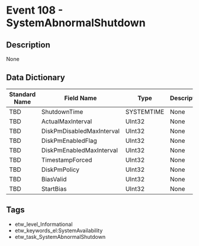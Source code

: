 # Event 108 - SystemAbnormalShutdown

## Description
None

## Data Dictionary
|Standard Name|Field Name|Type|Description|Sample Value|
|---|---|---|---|---|
|TBD|ShutdownTime|SYSTEMTIME|None|`None`|
|TBD|ActualMaxInterval|UInt32|None|`None`|
|TBD|DiskPmDisabledMaxInterval|UInt32|None|`None`|
|TBD|DiskPmEnabledFlag|UInt32|None|`None`|
|TBD|DiskPmEnabledMaxInterval|UInt32|None|`None`|
|TBD|TimestampForced|UInt32|None|`None`|
|TBD|DiskPmPolicy|UInt32|None|`None`|
|TBD|BiasValid|UInt32|None|`None`|
|TBD|StartBias|UInt32|None|`None`|

## Tags
* etw_level_Informational
* etw_keywords_el:SystemAvailability
* etw_task_SystemAbnormalShutdown